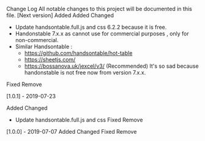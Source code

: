 Change Log
All notable changes to this project will be documented in this file.
[Next version]
Added
Added
Changed
- Update handsontable.full.js and css 6.2.2 because it is free.
- Handonstable 7.x.x as cannot use for commercial purposes , only for non-commercial.
- Similar Handsontable : 
    + https://github.com/handsontable/hot-table
    + https://sheetjs.com/
    + https://bossanova.uk/jexcel/v3/ (Recommended)
    It's so sad because handonstable is not free now from version 7.x.x.

Fixed
Remove

[1.0.1] - 2019-07-23

Added
Changed
- Update handsontable.full.js and css
Fixed
Remove

[1.0.0] - 2019-07-07
Added
Changed
Fixed
Remove